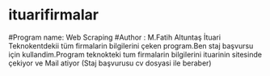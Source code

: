 # ituarifirmalar
#Program name: Web Scraping
#Author : M.Fatih Altuntaş
İtuari Teknokentdekii tüm firmalarin bilgilerini çeken program.Ben staj başvursu için kullandim.Program teknokteki tum firmalarin bilgilerini ituarinin sitesinde çekiyor ve Mail atiyor (Staj başvurusu cv dosyasi ile beraber)
